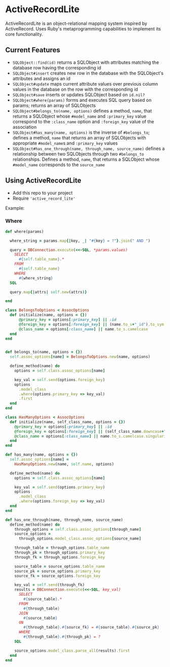 # ActiveRecordLite
ActiveRecordLite is an object-relational mapping system inspired by
ActiveRecord. Uses Ruby's metaprogramming capabilities to implement its
core functionality.

## Current Features
- `SQLObject::find(id)` returns a SQLObject with attributes matching the database row having the corresponding id
- `SQLObject#insert` creates new row in the database with the SQLObject's attributes and assigns an id
- `SQLObject#update` maps current attribute values over previous column values in the database on the row with the corresponding id
- `SQLObject#save` inserts or updates SQLObject based on `id.nil?`
- `SQLObject#where(params)` forms and executes SQL query based on params; returns an array of SQLObjects
- `SQLObject#belongs_to(name, options)` defines a method, `name`, that returns a SQLObject whose `#model_name` and `:primary_key` value correspond to the `:class_name` option and `:foreign_key` value of the association
- `SQLObject#has_many(name, options)` is the inverse of `#belongs_to`; defines a method, `name` that returns an array of SQLObjects with appropriate `#model_name`s and `:primary_key` values
- `SQLObject#has_one_through(name, through_name, source_name)` defines a relationship between two SQLObjects through two `#belongs_to` relationships. Defines a method, `name`, that returns a SQLObject whose `#model_name` corresponds to the `source_name`

## Using ActiveRecordLite
- Add this repo to your project
- Require `'active_record_lite'`

Example:

### Where
```ruby
def where(params)

  where_string = params.map{|key, _| "#{key} = ?"}.join(" AND ")

  query = DBConnection.execute(<<-SQL, *params.values)
    SELECT
      #{self.table_name}.*
    FROM
      #{self.table_name}
    WHERE
      #{where_string}
  SQL

  query.map{|attrs| self.new(attrs)}

end
```

```ruby
class BelongsToOptions < AssocOptions
  def initialize(name, options = {})
      @primary_key = options[:primary_key] || :id
      @foreign_key = options[:foreign_key] || (name.to_s+"_id").to_sym
      @class_name = options[:class_name] || name.to_s.camelcase
  end
end


def belongs_to(name, options = {})
  self.assoc_options[name] = BelongsToOptions.new(name, options)

  define_method(name) do
    options = self.class.assoc_options[name]

    key_val = self.send(options.foreign_key)
    options
      .model_class
      .where(options.primary_key => key_val)
      .first
  end
end

class HasManyOptions < AssocOptions
  def initialize(name, self_class_name, options = {})
    @primary_key = options[:primary_key] || :id
    @foreign_key = options[:foreign_key] || (self_class_name.downcase+"_id").to_sym
    @class_name = options[:class_name] || name.to_s.camelcase.singularize
  end
end

def has_many(name, options = {})
  self.assoc_options[name] =
    HasManyOptions.new(name, self.name, options)

  define_method(name) do
    options = self.class.assoc_options[name]

    key_val = self.send(options.primary_key)
    options
      .model_class
      .where(options.foreign_key => key_val)
  end
end

def has_one_through(name, through_name, source_name)
  define_method(name) do
    through_options = self.class.assoc_options[through_name]
    source_options =
      through_options.model_class.assoc_options[source_name]

    through_table = through_options.table_name
    through_pk = through_options.primary_key
    through_fk = through_options.foreign_key

    source_table = source_options.table_name
    source_pk = source_options.primary_key
    source_fk = source_options.foreign_key

    key_val = self.send(through_fk)
    results = DBConnection.execute(<<-SQL, key_val)
      SELECT
        #{source_table}.*
      FROM
        #{through_table}
      JOIN
        #{source_table}
      ON
        #{through_table}.#{source_fk} = #{source_table}.#{source_pk}
      WHERE
        #{through_table}.#{through_pk} = ?
    SQL

    source_options.model_class.parse_all(results).first
  end
end
```
